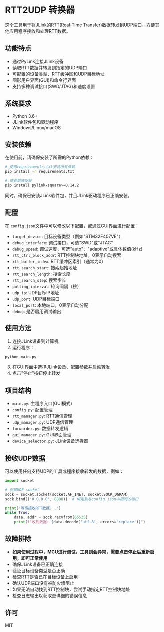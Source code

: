 # RTT2UDP 转换器

这个工具用于将JLink的RTT(Real-Time Transfer)数据转发到UDP端口，方便其他应用程序接收和处理RTT数据。

## 功能特点

- 通过PyLink连接JLink设备
- 读取RTT数据并转发到指定的UDP端口
- 可配置的设备类型、RTT缓冲区和UDP目标地址
- 图形用户界面(GUI)和命令行界面
- 支持多种调试接口(SWD/JTAG)和速度设置

## 系统要求

- Python 3.6+
- JLink软件包和驱动程序
- Windows/Linux/macOS

## 安装依赖

在使用前，请确保安装了所需的Python依赖：

```bash
# 使用requirements.txt安装所有依赖
pip install -r requirements.txt

# 或者单独安装
pip install pylink-square>=0.14.2
```

同时，确保已安装JLink软件包，并且JLink驱动程序已正确安装。

## 配置

在 `config.json`文件中可以修改以下配置，或通过GUI界面进行配置：

- `target_device`: 目标设备类型（例如"STM32F407VE"）
- `debug_interface`: 调试接口，可选"SWD"或"JTAG"
- `debug_speed`: 调试速度，可选"auto"、"adaptive"或具体数值(kHz)
- `rtt_ctrl_block_addr`: RTT控制块地址，0表示自动搜索
- `rtt_buffer_index`: RTT缓冲区索引（通常为0）
- `rtt_search_start`: 搜索起始地址
- `rtt_search_length`: 搜索长度
- `rtt_search_step`: 搜索步长
- `polling_interval`: 轮询间隔（秒）
- `udp_ip`: UDP目标IP地址
- `udp_port`: UDP目标端口
- `local_port`: 本地端口，0表示自动分配
- `debug`: 是否启用调试输出

## 使用方法

1. 连接JLink设备到计算机
2. 运行程序：

```bash
python main.py
```

3. 在GUI界面中选择JLink设备、配置参数并启动转发
4. 点击"停止"按钮停止转发

## 项目结构

- `main.py`: 主程序入口(GUI模式)
- `config.py`: 配置管理
- `rtt_manager.py`: RTT通信管理
- `udp_manager.py`: UDP通信管理
- `forwarder.py`: 数据转发逻辑
- `gui_manager.py`: GUI界面管理
- `device_selector.py`: JLink设备选择器

## 接收UDP数据

可以使用任何支持UDP的工具或程序接收转发的数据，例如：

```python
import socket

# 创建UDP socket
sock = socket.socket(socket.AF_INET, socket.SOCK_DGRAM)
sock.bind(('0.0.0.0', 8888))  # 绑定到与config.json中相同的端口

print("等待接收RTT数据...")
while True:
    data, addr = sock.recvfrom(65535)
    print(f"收到数据: {data.decode('utf-8', errors='replace')}")
```

## 故障排除

- **如果使用过程中，MCU进行调试，工具则会异常，需要点击停止后重新启用，即可正常使用**
- 确保JLink设备已正确连接
- 验证目标设备类型是否正确
- 检查RTT是否已在目标设备上启用
- 确认UDP端口没有被防火墙阻止
- 如果无法自动找到RTT控制块，尝试手动指定RTT控制块地址
- 检查日志输出以获取更详细的错误信息

## 许可

MIT
